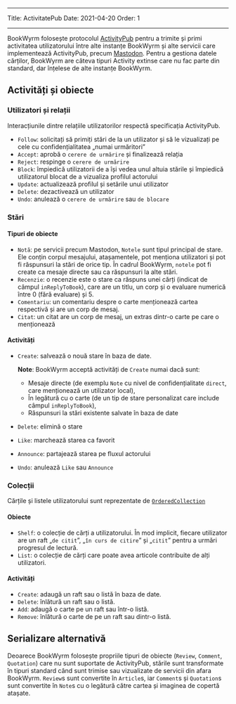 - - -
Title: ActivitatePub Date: 2021-04-20 Order: 1
- - -

BookWyrm folosește protocolul [ActivityPub](http://activitypub.rocks/) pentru a trimite și primi activitatea utilizatorului între alte instanțe BookWyrm și alte servicii care implementează ActivityPub, precum [Mastodon](https://joinmastodon.org/). Pentru a gestiona datele cărților, BookWyrm are câteva tipuri Activity extinse care nu fac parte din standard, dar înțelese de alte instanțe BookWyrm.

## Activități și obiecte

### Utilizatori și relații
Interacțiunile dintre relațiile utilizatorilor respectă specificația ActivityPub.

- `Follow`: solicitați să primiți stări de la un utilizator și să le vizualizați pe cele cu confidențialitatea „numai urmăritori”
- `Accept`: aprobă o `cerere de urmărire` și finalizează relația
- `Reject`: respinge o `cerere de urmărire`
- `Block`: împiedică utilizatorii de a își vedea unul altuia stările și împiedică utilizatorul blocat de a vizualiza profilul actorului
- `Update`: actualizează profilul și setările unui utilizator
- `Delete`: dezactivează un utilizator
- `Undo`: anulează o `cerere de urmărire` sau `de blocare`

### Stări
#### Tipuri de obiecte

- `Notă`: pe servicii precum Mastodon, `Notele` sunt tipul principal de stare. Ele conțin corpul mesajului, atașamentele, pot menționa utilizatori și pot fi răspunsuri la stări de orice tip. În cadrul BookWyrm, `notele` pot fi create ca mesaje directe sau ca răspunsuri la alte stări.
- `Recenzie`: o recenzie este o stare ca răspuns unei cărți (indicat de câmpul `inReplyToBook`), care are un titlu, un corp și o evaluare numerică între 0 (fără evaluare) și 5.
- `Comentariu`: un comentariu despre o carte menționează cartea respectivă și are un corp de mesaj.
- `Citat`: un citat are un corp de mesaj, un extras dintr-o carte pe care o menționează


#### Activități

- `Create`: salvează o nouă stare în baza de date.

   **Note**: BookWyrm acceptă activități de `Create` numai dacă sunt:

   - Mesaje directe (de exemplu `Note` cu nivel de confidențialitate `direct`, care menționează un utilizator local),
   - În legătură cu o carte (de un tip de stare personalizat care include câmpul `inReplyToBook`),
   - Răspunsuri la stări existente salvate în baza de date
- `Delete`: elimină o stare
- `Like`: marchează starea ca favorit
- `Announce`: partajează starea pe fluxul actorului
- `Undo`: anulează `Like` sau `Announce`

### Colecții
Cărțile și listele utilizatorului sunt reprezentate de [`OrderedCollection`](https://www.w3.org/TR/activitystreams-vocabulary/#dfn-orderedcollection)

#### Obiecte

- `Shelf`: o colecție de cărți a utilizatorului. În mod implicit, fiecare utilizator are un raft „`de citit`”, „`în curs de citire`” și „`citit`” pentru a urmări progresul de lectură.
- `List`: o colecție de cărți care poate avea articole contribuite de alți utilizatori.

#### Activități

- `Create`: adaugă un raft sau o listă în baza de date.
- `Delete`: înlătură un raft sau o listă.
- `Add`: adaugă o carte pe un raft sau într-o listă.
- `Remove`: înlătură o carte de pe un raft sau dintr-o listă.


## Serializare alternativă
Deoarece BookWyrm folosește propriile tipuri de obiecte (`Review`, `Comment`, `Quotation`) care nu sunt suportate de ActivityPub, stările sunt transformate în tipuri standard când sunt trimise sau vizualizate de servicii din afara BookWyrm. `Review`s sunt convertite în `Article`s, iar `Comment`s și `Quotation`s sunt convertite în `Note`s cu o legătură către cartea și imaginea de copertă atașate.
